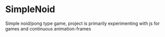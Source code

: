 # SimpleNoid
Simple noid/pong type game, project is primarily experimenting with js for games and continuous animation-frames
